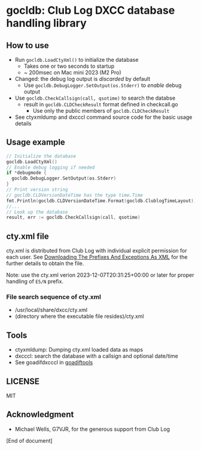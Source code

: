 # gocldb:  Club Log DXCC database handling library

## How to use

* Run `gocldb.LoadCtyXml()` to initialize the database
  - Takes one or two seconds to startup
  - ~ 200msec on Mac mini 2023 (M2 Pro)
* Changed: the debug log output is *discarded* by default
  - Use `gocldb.DebugLogger.SetOutput(os.Stderr)` to *enable* debug output
* Use `gocldb.CheckCallsign(call, qsotime)` to search the databse
  - result in `gocldb.CLDCheckResult` format defined in checkcall.go
    - Use only the public members of `gocldb.CLDCheckResult`
* See ctyxmldump and dxcccl command source code for the basic usage details

## Usage example

```go
// Initialize the database
gocldb.LoadCtyXml()
// Enable debug logging if needed
if *debugmode {
  gocldb.DebugLogger.SetOutput(os.Stderr)
}
// Print version string
// gocldb.CLDVersionDateTime has the type time.Time 
fmt.Println(gocldb.CLDVersionDateTime.Format(gocldb.ClublogTimeLayout))
//...
// Look up the database
result, err := gocldb.CheckCallsign(call, qsotime)
```

## cty.xml file

cty.xml is distributed from Club Log with individual explicit
permission for each user.
See [Downloading The Prefixes And Exceptions As XML](https://clublog.freshdesk.com/support/solutions/articles/54902-downloading-the-prefixes-and-exceptions-as-xml)
for the further details to obtain the file.

Note: use the cty.xml verion 2023-12-07T20:31:25+00:00 or later
for proper handling of `E5/N` prefix.

### File search sequence of cty.xml 

* /usr/local/share/dxcc/cty.xml
* (directory where the executable file resides)/cty.xml

## Tools

* ctyxmldump: Dumping cty.xml loaded data as maps
* dxcccl: search the database with a callsign and optional date/time
* See goadifdxcccl in [goadiftools](https://github.com/jj1bdx/goadiftools)

## LICENSE

MIT

## Acknowledgment

* Michael Wells, G7VJR, for the generous support from Club Log

[End of document]
